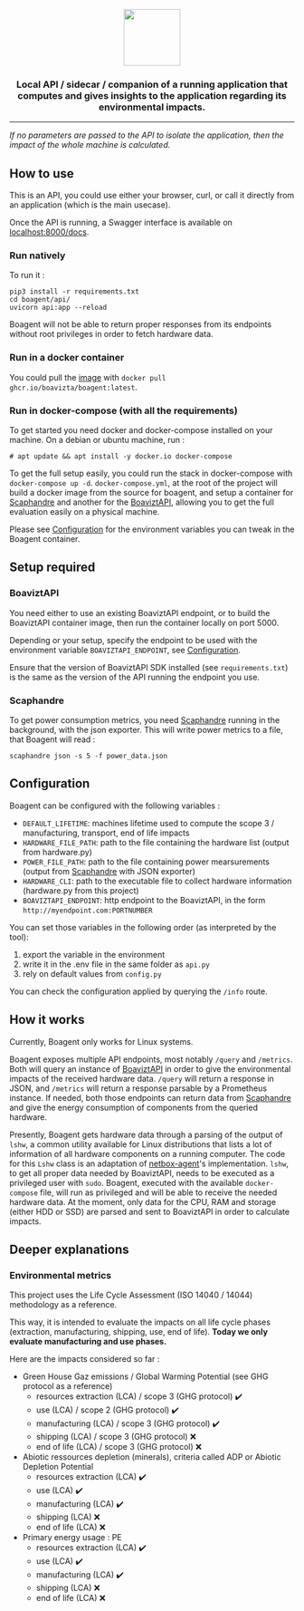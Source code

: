 <p align="center">
    <img src="https://github.com/Boavizta/boagent/blob/main/boagent_color.svg" height="100">
</p>
<h3 align="center">
  Local API / sidecar / companion of a running application that computes and gives insights to the application regarding its environmental impacts.
</h3>

---

_If no parameters are passed to the API to isolate the application, then the impact of the whole machine is calculated._

## How to use

This is an API, you could use either your browser, curl, or call it directly from an application (which is the main usecase).

Once the API is running, a Swagger interface is available on [localhost:8000/docs](http://localhost:8000/docs).

### Run natively

To run it :

```
pip3 install -r requirements.txt
cd boagent/api/
uvicorn api:app --reload
```

Boagent will not be able to return proper responses from its endpoints without root privileges in order to fetch hardware data.

### Run in a docker container

You could pull the [image](https://github.com/Boavizta/boagent/pkgs/container/boagent) with `docker pull ghcr.io/boavizta/boagent:latest`.

### Run in docker-compose (with all the requirements)

To get started you need docker and docker-compose installed on your machine. On a debian or ubuntu machine, run :

    # apt update && apt install -y docker.io docker-compose

To get the full setup easily, you could run the stack in docker-compose with `docker-compose up -d`. `docker-compose.yml`, at the root of the project will build a docker image from the source for boagent, and setup a container for [Scaphandre](#Scaphandre) and another for the [BoaviztAPI](#BoaviztAPI), allowing you to get the full evaluation easily on a physical machine.

Please see [Configuration](#Configuration) for the environment variables you can tweak in the Boagent container.

## Setup required

### BoaviztAPI

You need either to use an existing BoaviztAPI endpoint, or to build the BoaviztAPI container image, then run the container locally on port 5000.

Depending or your setup, specify the endpoint to be used with the environment variable `BOAVIZTAPI_ENDPOINT`, see [Configuration](#Configuration).

Ensure that the version of BoaviztAPI SDK installed (see `requirements.txt`) is the same as the version of the API running the endpoint you use.

### Scaphandre

To get power consumption metrics, you need [Scaphandre](https://github.com/hubblo-org/scaphandre) running in the background, with the json exporter. This will write power metrics to a file, that Boagent will read :

```
scaphandre json -s 5 -f power_data.json
```

## Configuration

Boagent can be configured with the following variables :

- `DEFAULT_LIFETIME`: machines lifetime used to compute the scope 3 / manufacturing, transport, end of life impacts
- `HARDWARE_FILE_PATH`: path to the file containing the hardware list (output from hardware.py)
- `POWER_FILE_PATH`: path to the file containing power mearsurements (output from [Scaphandre](https://github.com/hubblo-org/scaphandre) with JSON exporter)
- `HARDWARE_CLI`: path to the executable file to collect hardware information (hardware.py from this project)
- `BOAVIZTAPI_ENDPOINT`: http endpoint to the BoaviztAPI, in the form `http://myendpoint.com:PORTNUMBER`

You can set those variables in the following order (as interpreted by the tool):

1. export the variable in the environment
2. write it in the .env file in the same folder as `api.py`
3. rely on default values from `config.py`

You can check the configuration applied by querying the `/info` route.

## How it works

Currently, Boagent only works for Linux systems.

Boagent exposes multiple API endpoints, most notably `/query` and `/metrics`. Both will query an instance of [BoaviztAPI](https://doc.api.boavizta.org/) in order to give the environmental impacts
of the received hardware data. `/query` will return a response in JSON, and `/metrics` will return a response parsable by a Prometheus instance. If needed, both those
endpoints can return data from [Scaphandre](https://github.com/hubblo-org/scaphandre/) and give the energy consumption of components from the queried hardware.

Presently, Boagent gets hardware data through a parsing of the output of `lshw`, a common utility available for Linux distributions that lists a lot of information of all
hardware components on a running computer. The code for this `Lshw` class is an adaptation of [netbox-agent](https://github.com/Solvik/netbox-agent)'s implementation.
`lshw`, to get all proper data needed by BoaviztAPI, needs to be executed as a privileged user with `sudo`. Boagent, executed with the available `docker-compose` file,
will run as privileged and will be able to receive the needed hardware data. At the moment, only data for the CPU, RAM and storage (either HDD or SSD) are parsed and sent to BoaviztAPI
in order to calculate impacts.

## Deeper explanations

### Environmental metrics

This project uses the Life Cycle Assessment (ISO 14040 / 14044) methodology as a reference.

This way, it is intended to evaluate the impacts on all life cycle phases (extraction, manufacturing, shipping, use, end of life). **Today we only evaluate manufacturing and use phases.**

Here are the impacts considered so far :

- Green House Gaz emissions / Global Warming Potential (see GHG protocol as a reference)
    - resources extraction (LCA) / scope 3 (GHG protocol) ✔️
    - use (LCA) / scope 2 (GHG protocol) ✔️
    - manufacturing (LCA) / scope 3 (GHG protocol) ✔️
    - shipping (LCA) / scope 3 (GHG protocol) ❌
    - end of life (LCA) / scope 3 (GHG protocol) ❌
- Abiotic ressources depletion (minerals), criteria called ADP or Abiotic Depletion Potential
    - resources extraction (LCA) ✔️
    - use (LCA) ✔️
    - manufacturing (LCA) ✔️
    - shipping (LCA) ❌
    - end of life (LCA) ❌
- Primary energy usage : PE
    - resources extraction (LCA) ✔️
    - use (LCA) ✔️
    - manufacturing (LCA) ✔️
    - shipping (LCA) ❌
    - end of life (LCA) ❌
